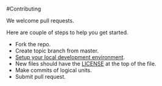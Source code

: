 #Contributing

We welcome pull requests.

Here are couple of steps to help you get started.

* Fork the repo.
* Create topic branch from master.
* [Setup your local development environment](docs/development/DevelopmentSetup.md).
* New files should have the [LICENSE](LICENSE) at the top of the file.
* Make commits of logical units.
* Submit pull request.
